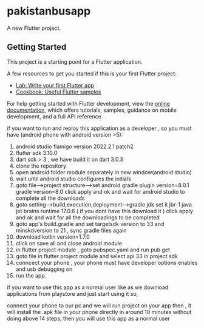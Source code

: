# pakistanbusapp

A new Flutter project.

## Getting Started

This project is a starting point for a Flutter application.

A few resources to get you started if this is your first Flutter project:

- [Lab: Write your first Flutter app](https://docs.flutter.dev/get-started/codelab)
- [Cookbook: Useful Flutter samples](https://docs.flutter.dev/cookbook)

For help getting started with Flutter development, view the
[online documentation](https://docs.flutter.dev/), which offers tutorials,
samples, guidance on mobile development, and a full API reference.






if you want to run and reploy this application as a developer , so you must have (android phone with android version >5):

1. android studio flamigo version 2022.2.1 patch2
2. flutter sdk 3.10.0
3. dart sdk > 3   , we have build it on dart 3.0.3
4. clone the repository
5. open android folder module separately in new window(android studio)
6. wait until android studio configures the initials
7. goto file-->project structure-->set
   android gradle plugin version=8.0.1
   gradle version=8.0
   click apply and ok and wait for android studio to complete all the downloads
8. goto setting-->build,execution,deployment-->gradle jdk set it jbr-1 java jet brains runtime 17.0.6 ( if you dont have this download it )
   click apply and ok and wait for all the downloadings to be completed
9. goto app's build.gradle and set targetsdk version to 33 and minskdversion to 21 , sync gradle files again
10. download kotlin version=1.7.0
10. click on save all and close android module
11. in flutter project module , goto pubspec.yaml and run pub get
12. goto file in flutter project module and select api 33 in project sdk
13. conncect your phone , your phone must have developer options enables and usb debugging on
14. run the app.


if you want to use this app as a normal user like as we download applications from playstore and just start using it 
so,

connect your phone to our pc and we will run project on your app then ,
it will install the .apk file in your phone directly in around 10 minutes without doing above 14 steps,
then you will use this app as a normal user
